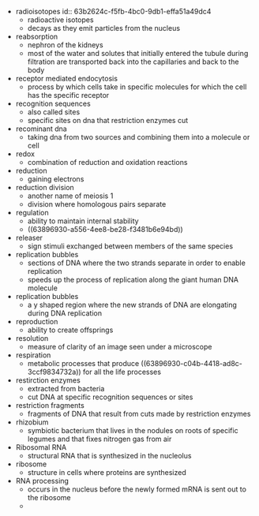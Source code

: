 - radioisotopes
  id:: 63b2624c-f5fb-4bc0-9db1-effa51a49dc4
	- radioactive isotopes
	- decays as they emit particles from the nucleus
- reabsorption
	- nephron of the kidneys
	- most of the water and solutes that initially entered the tubule during filtration are transported back into the capillaries and back to the body
- receptor mediated endocytosis
	- process by which cells take in specific molecules for which the cell has the specific receptor
- recognition sequences
	- also called sites
	- specific sites on dna that restriction enzymes cut
- recominant dna
	- taking dna from two sources and combining them into a molecule or cell
- redox
	- combination of reduction and oxidation reactions
- reduction
	- gaining electrons
- reduction division
	- another name of meiosis 1
	- division where homologous pairs separate
- regulation
	- ability to maintain internal stability
	- ((63896930-a556-4ee8-be28-f3481b6e94bd))
- releaser
	- sign stimuli exchanged between members of the same species
- replication bubbles
	- sections of DNA where the two strands separate in order to enable replication
	- speeds up the process of replication along the giant human DNA molecule
- replication bubbles
	- a y shaped region where the new strands of DNA are elongating during DNA replication
- reproduction
	- ability to create offsprings
- resolution
	- measure of clarity of an image seen under a microscope
- respiration
	- metabolic processes that produce ((63896930-c04b-4418-ad8c-3ccf9834732a)) for all the life processes
- restirction enzymes
	- extracted from bacteria
	- cut DNA at specific recognition sequences or sites
- restriction fragments
	- fragments of DNA that result from cuts made by restriction enzymes
- rhizobium
	- symbiotic bacterium that lives in the nodules on roots of specific legumes and that fixes nitrogen gas from air
- Ribosomal RNA
	- structural RNA that is synthesized in the nucleolus
- ribosome
	- structure in cells where proteins are synthesized
- RNA processing
	- occurs in the nucleus before the newly formed mRNA is sent out to the ribosome
	-